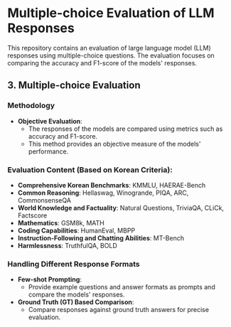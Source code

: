 

# Multiple-choice Evaluation of LLM Responses

This repository contains an evaluation of large language model (LLM) responses using multiple-choice questions. The evaluation focuses on comparing the accuracy and F1-score of the models' responses.

## 3. Multiple-choice Evaluation

### Methodology

- **Objective Evaluation**:
  - The responses of the models are compared using metrics such as accuracy and F1-score.
  - This method provides an objective measure of the models' performance.

### Evaluation Content (Based on Korean Criteria):

- **Comprehensive Korean Benchmarks**: KMMLU, HAERAE-Bench
- **Common Reasoning**: Hellaswag, Winogrande, PIQA, ARC, CommonsenseQA
- **World Knowledge and Factuality**: Natural Questions, TriviaQA, CLiCk, Factscore
- **Mathematics**: GSM8k, MATH
- **Coding Capabilities**: HumanEval, MBPP
- **Instruction-Following and Chatting Abilities**: MT-Bench
- **Harmlessness**: TruthfulQA, BOLD

### Handling Different Response Formats

- **Few-shot Prompting**:
  - Provide example questions and answer formats as prompts and compare the models' responses.
- **Ground Truth (GT) Based Comparison**:
  - Compare responses against ground truth answers for precise evaluation.
